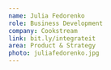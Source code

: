 ```yaml
---
name: Julia Fedorenko
role: Business Development
company: Cookstream
link: bit.ly/integrateit
area: Product & Strategy
photo: juliafedorenko.jpg
---
```




